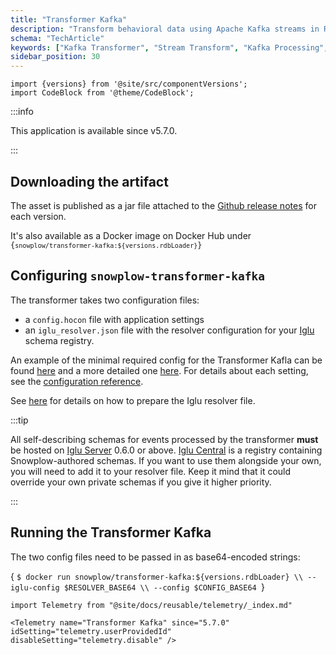 ```yaml
---
title: "Transformer Kafka"
description: "Transform behavioral data using Apache Kafka streams in RDB Loader processing workflows."
schema: "TechArticle"
keywords: ["Kafka Transformer", "Stream Transform", "Kafka Processing", "Real Time", "Message Processing", "Stream Processing"]
sidebar_position: 30
---
```


```mdx-code-block
import {versions} from '@site/src/componentVersions';
import CodeBlock from '@theme/CodeBlock';
```

:::info

This application is available since v5.7.0.

:::

## Downloading the artifact

The asset is published as a jar file attached to the [Github release notes](https://github.com/snowplow/snowplow-rdb-loader/releases) for each version.

<span>It's also available as a Docker image on Docker Hub under <code>{`snowplow/transformer-kafka:${versions.rdbLoader}`}</code></span>

## Configuring `snowplow-transformer-kafka`

The transformer takes two configuration files:

- a `config.hocon` file with application settings
- an `iglu_resolver.json` file with the resolver configuration for your [Iglu](https://github.com/snowplow/iglu) schema registry.

An example of the minimal required config for the Transformer Kafla can be found [here](https://github.com/snowplow/snowplow-rdb-loader/tree/master/config/transformer/azure/transformer.kafka.config.minimal.hocon) and a more detailed one [here](https://github.com/snowplow/snowplow-rdb-loader/tree/master/config/transformer/azure/transformer.kafka.config.reference.hocon). For details about each setting, see the [configuration reference](/docs/api-reference/loaders-storage-targets/snowplow-rdb-loader/transforming-enriched-data/stream-transformer/transformer-kafka/configuration-reference/index.md).

See [here](/docs/api-reference/iglu/iglu-resolver/index.md) for details on how to prepare the Iglu resolver file.

:::tip

All self-describing schemas for events processed by the transformer **must** be hosted on [Iglu Server](/docs/api-reference/iglu/iglu-repositories/iglu-server/index.md) 0.6.0 or above. [Iglu Central](/docs/api-reference/iglu/iglu-repositories/iglu-central/index.md) is a registry containing Snowplow-authored schemas. If you want to use them alongside your own, you will need to add it to your resolver file. Keep it mind that it could override your own private schemas if you give it higher priority.

:::

## Running the Transformer Kafka

The two config files need to be passed in as base64-encoded strings:

<CodeBlock language="bash">{
`$ docker run snowplow/transformer-kafka:${versions.rdbLoader} \\
--iglu-config $RESOLVER_BASE64 \\
--config $CONFIG_BASE64
`}</CodeBlock>

```mdx-code-block
import Telemetry from "@site/docs/reusable/telemetry/_index.md"

<Telemetry name="Transformer Kafka" since="5.7.0" idSetting="telemetry.userProvidedId" disableSetting="telemetry.disable" />
```
